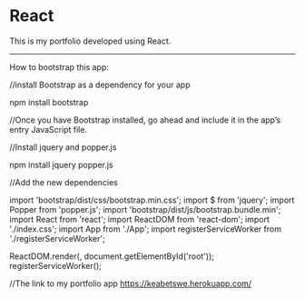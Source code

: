 # React
This is my portfolio developed using React.

---
How to bootstrap this app:

//install Bootstrap as a dependency for your app

npm install bootstrap

//Once you have Bootstrap installed, go ahead and include it in the app’s entry JavaScript file.

//Install jquery and popper.js

npm install jquery popper.js

//Add the new dependencies

import 'bootstrap/dist/css/bootstrap.min.css';
import $ from 'jquery';
import Popper from 'popper.js';
import 'bootstrap/dist/js/bootstrap.bundle.min';
import React from 'react';
import ReactDOM from 'react-dom';
import './index.css';
import App from './App';
import registerServiceWorker from './registerServiceWorker';

ReactDOM.render(<Dropdown />, document.getElementById('root'));
registerServiceWorker();

//The link to my portfolio app
https://keabetswe.herokuapp.com/
